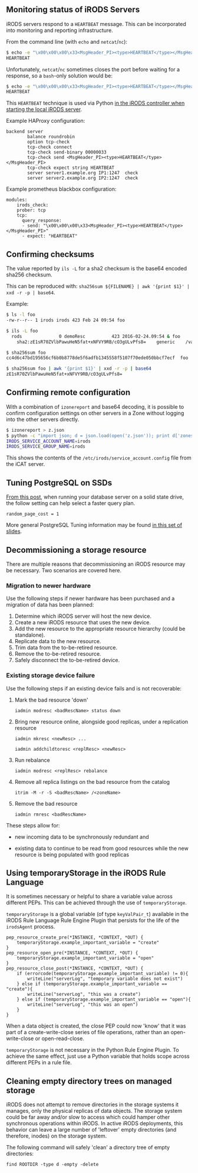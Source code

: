## Monitoring status of iRODS Servers

iRODS servers respond to a `HEARTBEAT` message.  This can be incorporated into monitoring and reporting infrastructure.

From the command line (with `echo` and `netcat`/`nc`):
```bash
$ echo -e "\x00\x00\x00\x33<MsgHeader_PI><type>HEARTBEAT</type></MsgHeader_PI>" | nc localhost 1247
HEARTBEAT
```

Unfortunately, `netcat`/`nc` sometimes closes the port before waiting for a response, so a `bash`-only solution would be:

```bash
$ echo -e "\x00\x00\x00\x33<MsgHeader_PI><type>HEARTBEAT</type></MsgHeader_PI>" | (exec 3<>/dev/tcp/127.0.0.1/1247; cat >&3; cat <&3; exec 3<&-)
HEARTBEAT
```

This `HEARTBEAT` technique is used via Python [in the iRODS controller when starting the local iRODS server](https://github.com/irods/irods/blob/a4c97f8a65bd8d2b5d7a505612f2d9d670d33957/scripts/irods/controller.py#L103-L113).

Example HAProxy configuration:
```
backend server
        balance roundrobin
        option tcp-check
        tcp-check connect
        tcp-check send-binary 00000033
        tcp-check send <MsgHeader_PI><type>HEARTBEAT</type></MsgHeader_PI>
        tcp-check expect string HEARTBEAT
        server server1.example.org IP1:1247  check
        server server2.example.org IP2:1247  check
```

Example prometheus blackbox configuration:
```
modules:
    irods_check:
    prober: tcp
    tcp:
      query_response:
      - send: "\x00\x00\x00\x33<MsgHeader_PI><type>HEARTBEAT</type></MsgHeader_PI>"
      - expect: "HEARTBEAT"
```

## Confirming checksums

The value reported by `ils -L` for a sha2 checksum is the base64 encoded sha256 checksum.

This can be reproduced with: `sha256sum ${FILENAME} | awk '{print $1}' | xxd -r -p | base64`.

Example:
~~~bash
$ ls -l foo
-rw-r--r-- 1 irods irods 423 Feb 24 09:54 foo

$ ils -L foo
  rods              0 demoResc          423 2016-02-24.09:54 & foo
    sha2:zE1sR70ZVlbPawuHeN5fat+xNFVY9RB/cO3gULvPfs8=    generic    /var/lib/irods/Vault/home/rods/foo

$ sha256sum foo
cc4d6c47bd195656cf6b0b8778de5f6adfb1345558f5107f70ede050bbcf7ecf  foo

$ sha256sum foo | awk '{print $1}' | xxd -r -p | base64
zE1sR70ZVlbPawuHeN5fat+xNFVY9RB/cO3gULvPfs8=
~~~

## Confirming remote configuration

With a combination of `izonereport` and base64 decoding, it is possible to confirm configuration settings on other servers in a Zone without logging into the other servers directly.

~~~bash
$ izonereport > z.json
$ python -c "import json; d = json.load(open('z.json')); print d['zones'][0]['icat_server']['configuration_directory']['files'][4]['contents']" | base64 --decode
IRODS_SERVICE_ACCOUNT_NAME=irods
IRODS_SERVICE_GROUP_NAME=irods
~~~

This shows the contents of the `/etc/irods/service_account.config` file from the iCAT server.

## Tuning PostgreSQL on SSDs

[From this post](https://amplitude.engineering/how-a-single-postgresql-config-change-improved-slow-query-performance-by-50x-85593b8991b0), when running your database server on a solid state drive, the follow setting can help select a faster query plan.

~~~
random_page_cost = 1
~~~

More general PostgreSQL Tuning information may be found [in this set of slides](https://speakerdeck.com/ongres/postgresql-configuration-for-humans).

## Decommissioning a storage resource

There are multiple reasons that decommissioning an iRODS resource may be necessary.  Two scenarios are covered here.

### Migration to newer hardware

Use the following steps if newer hardware has been purchased and a migration of data has been planned:

1. Determine which iRODS server will host the new device.
2. Create a new iRODS resource that uses the new device.
3. Add the new resource to the appropriate resource hierarchy (could be standalone).
4. Replicate data to the new resource.
5. Trim data from the to-be-retired resource.
6. Remove the to-be-retired resource.
7. Safely disconnect the to-be-retired device.

### Existing storage device failure

Use the following steps if an existing device fails and is not recoverable:

1. Mark the bad resource 'down'

    `iadmin modresc <badRescName> status down`

2. Bring new resource online, alongside good replicas, under a replication resource

    `iadmin mkresc <newResc> ...`

    `iadmin addchildtoresc <replResc> <newResc>`

3. Run rebalance

    `iadmin modresc <replResc> rebalance`

4. Remove all replica listings on the bad resource from the catalog

    `itrim -M -r -S <badRescName> /<zoneName>`


5. Remove the bad resource

    `iadmin rmresc <badRescName>`

These steps allow for:

 - new incoming data to be synchronously redundant and

 - existing data to continue to be read from good resources while the new resource is being populated with good replicas

## Using temporaryStorage in the iRODS Rule Language

It is sometimes necessary or helpful to share a variable value across different PEPs.  This can be achieved through the use of `temporaryStorage`.

`temporaryStorage` is a global variable (of type `keyValPair_t`) available in the iRODS Rule Language Rule Engine Plugin that persists for the life of the `irodsAgent` process.

```
pep_resource_create_pre(*INSTANCE, *CONTEXT, *OUT) {
    temporaryStorage.example_important_variable = "create"
}
pep_resource_open_pre(*INSTANCE, *CONTEXT, *OUT) {
    temporaryStorage.example_important_variable = "open"
}
pep_resource_close_post(*INSTANCE, *CONTEXT, *OUT) {
    if (errorcode(temporaryStorage.example_important_variable) != 0){
        writeLine("serverLog", "temporary variable does not exist")
    } else if (temporaryStorage.example_important_variable == "create"){
        writeLine("serverLog", "this was a create")
    } else if (temporaryStorage.example_important_variable == "open"){
        writeLine("serverLog", "this was an open")
    }
}
```

When a data object is created, the close PEP could now 'know' that it was part of a create-write-close series of file operations, rather than an open-write-close or open-read-close.


`temporaryStorage` is not necessary in the Python Rule Engine Plugin.  To achieve the same effect, just use a Python variable that holds scope across different PEPs in a rule file.

## Cleaning empty directory trees on managed storage

iRODS does not attempt to remove directories in the storage systems it manages, only the physical replicas of data objects.
The storage system could be far away and/or slow to access which could hamper other synchronous operations within iRODS.
In active iRODS deployments, this behavior can leave a large number of 'leftover' empty directories (and therefore, inodes) on the storage system.

The following command will safely 'clean' a directory tree of empty directories:

```
find ROOTDIR -type d -empty -delete
```
